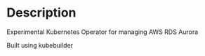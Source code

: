 # Description
Experimental Kubernetes Operator for managing AWS RDS Aurora

Built using kubebuilder
